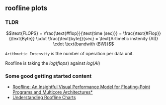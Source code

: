 ## roofline plots

### TLDR
$$\text{FLOPS} = \frac{\text{#flop}}{\text{time (sec)}} = \frac{\text{#Flop}}{\text{Byte}} \cdot \frac{\text{byte}}{sec} = \text{Artimetic instenity (AI)} \cdot  \text{bandwith (BW)}$$

`Arithmetic Intensity` is the number of operation per data unit. 

Roofline is taking the $log(flops)$ against $log(AI)$


### Some good getting started content
- [Roofline: An Insightful Visual Performance Model for Floating-Point Programs and Multicore Architectures*](https://people.eecs.berkeley.edu/~kubitron/cs252/handouts/papers/RooflineVyNoYellow.pdf)
- [Understanding Roofline Charts](https://www.telesens.co/2018/07/26/understanding-roofline-charts/)
